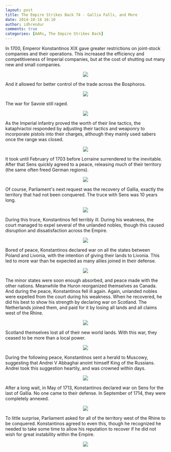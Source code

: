 ```yaml
---
layout: post
title: The Empire Strikes Back 74 - Gallia Falls, and More
date: 2014-10-18 16:10
author: idhrendur
comments: true
categories: [AARs, The Empire Strikes Back]
---
```

In 1700, Emperor Konstantinos XIX gave greater restrictions on joint-stock companies and their operations. This increased the efficiency and competitiveness of Imperial companies, but at the cost of shutting out many new and small companies.  
<p align="center"><img src="/assets/tesb_images/74-1.png"></p>

And it allowed for better control of the trade across the Bosphoros.  
<p align="center"><img src="/assets/tesb_images/74-2.png"></p>

The war for Savoie still raged.  
<p align="center"><img src="/assets/tesb_images/74-3.png"></p>

As the Imperial infantry proved the worth of their line tactics, the kataphractoi responded by adjusting their tactics and weaponry to incorporate pistols into their charges, although they mainly used sabers once the range was closed.  
<p align="center"><img src="/assets/tesb_images/74-4.png"></p>

It took until February of 1703 before Lorraine surrendered to the inevitable. After that Sens quickly agreed to a peace, releasing much of their territory (the same often freed German regions).  
<p align="center"><img src="/assets/tesb_images/74-5.png"></p>

Of course, Parliament's next request was the recovery of Gallia, exactly the territory that had not been conquered. The truce with Sens was 10 years long.  
<p align="center"><img src="/assets/tesb_images/74-6.png"></p>

During this truce, Konstantinos fell terribly ill. During his weakness, the court managed to expel several of the unlanded nobles, though this caused disruption and dissatisfaction across the Empire.  
<p align="center"><img src="/assets/tesb_images/74-7.png"></p>

Bored of peace, Konstantinos declared war on all the states between Poland and Livonia, with the intention of giving their lands to Livonia. This led to more war than he expected as many allies joined in their defense.  
<p align="center"><img src="/assets/tesb_images/74-8.png"></p>

The minor states were soon enough absorbed, and peace made with the other nations. Meanwhile the Huron reorganized themselves as Canada. And during the peace, Konstantinos fell ill again. Again, unlanded nobles were expelled from the court during his weakness. When he recovered, he did his best to show his strength by declaring war on Scotland. The Netherlands joined them, and paid for it by losing all lands and all claims west of the Rhine.  
<p align="center"><img src="/assets/tesb_images/74-9.png"></p>

Scotland themselves lost all of their new world lands. With this war, they ceased to be more than a local power.  
<p align="center"><img src="/assets/tesb_images/74-10.png"></p>

During the following peace, Konstantinos sent a herald to Muscowy, suggesting that Andrei V Abbaghai anoint himself King of the Russians. Andrei took this suggestion heartily, and was crowned within days.  
<p align="center"><img src="/assets/tesb_images/74-11.png"></p>

After a long wait, in May of 1713, Konstantinos declared war on Sens for the last of Gallia. No one came to their defense. In September of 1714, they were completely annexed.  
<p align="center"><img src="/assets/tesb_images/74-12.png"></p>

To little surprise, Parliament asked for all of the territory west of the Rhine to be conquered. Konstantinos agreed to even this, though he recognized he needed to take some time to allow his reputation to recover if he did not wish for great instability within the Empire.  
<p align="center"><img src="/assets/tesb_images/74-13.png"></p>
